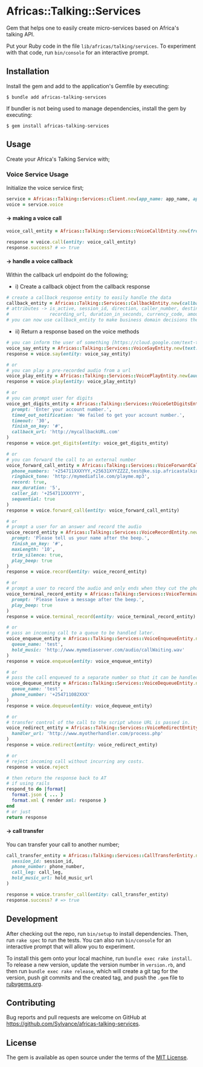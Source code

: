 # Africas::Talking::Services

Gem that helps one to easily create micro-services based on Africa's talking API.

Put your Ruby code in the file `lib/africas/talking/services`. To experiment with that code, run `bin/console` for an interactive prompt.

## Installation

Install the gem and add to the application's Gemfile by executing:

    $ bundle add africas-talking-services

If bundler is not being used to manage dependencies, install the gem by executing:

    $ gem install africas-talking-services

## Usage

Create your Africa's Talking Service with;

### Voice Service Usage

Initialize the voice service first;

```ruby
service = Africas::Talking::Services::Client.new(app_name: app_name, app_key: app_key)
voice = service.voice
```

#### -> making a voice call

```ruby
voice_call_entity = Africas::Talking::Services::VoiceCallEntity.new(from: from, to: to, client_request_id: client_request_id)

response = voice.call(entity: voice_call_entity)
response.success? # => true
```

#### -> handle a voice callback

Within the callback url endpoint do the following;

- i) Create a callback object from the callback response
```ruby
# create a callback response entity to easily handle the data
callback_entity = Africas::Talking::Services::CallbackEntity.new(callback_response: callback_response)
# attributes -> is_active, session_id, direction, caller_number, destination_number, get_digits_response,
#               recording_url, duration_in_seconds, currency_code, amount
# you can now use callback_entity to make business domain decisions then proceed below to return a response
```

- ii) Return a response based on the voice methods
```ruby
# you can inform the user of something [https://cloud.google.com/text-to-speech/docs/voices]
voice_say_entity = Africas::Talking::Services::VoiceSayEntity.new(text: 'Something', voice: 'en-GB-Standard-F', play_beep: true)
response = voice.say(entity: voice_say_entity)

# or
# you can play a pre-recorded audio from a url
voice_play_entity = Africas::Talking::Services::VoicePlayEntity.new(audio_url: 'http://www.myvoicemailserver.com/audio/vmail.wav')
response = voice.play(entity: voice_play_entity)

# or
# you can prompt user for digits
voice_get_digits_entity = Africas::Talking::Services::VoiceGetDigitsEntity.new(
  prompt: 'Enter your account number.',
  timed_out_notification: 'We failed to get your account number.',
  timeout: '30',
  finish_on_key: '#',
  callback_url: 'http://mycallbackURL.com'
)
response = voice.get_digits(entity: voice_get_digits_entity)

# or
# you can forward the call to an external number
voice_forward_call_entity = Africas::Talking::Services::VoiceForwardCallEntity.new(
  phone_numbers: '+254711XXXYYY,+25631XYYZZZZ,test@ke.sip.africastalking.com',
  ringback_tone: 'http://mymediafile.com/playme.mp3',
  record: true,
  max_duration: '5',
  caller_id: '+254711XXXYYY',
  sequential: true
)
response = voice.forward_call(entity: voice_forward_call_entity)

# or
# prompt a user for an answer and record the audio
voice_record_entity = Africas::Talking::Services::VoiceRecordEntity.new(
  prompt: 'Please tell us your name after the beep.',
  finish_on_key: '#',
  maxLength: '10',
  trim_silence: true,
  play_beep: true
)
response = voice.record(entity: voice_record_entity)

# or
# prompt a user to record the audio and only ends when they cut the phone
voice_terminal_record_entity = Africas::Talking::Services::VoiceTerminalRecordEntity.new(
  prompt: 'Please leave a message after the beep.',
  play_beep: true
)
response = voice.terminal_record(entity: voice_terminal_record_entity)

# or
# pass an incoming call to a queue to be handled later.
voice_enqueue_entity = Africas::Talking::Services::VoiceEnqueueEntity.new(
  queue_name: 'test',
  hold_music: 'http://www.mymediaserver.com/audio/callWaiting.wav'
)
response = voice.enqueue(entity: voice_enqueue_entity)

# or
# pass the call enqueued to a separate number so that it can be handled e.g by an agent.
voice_dequeue_entity = Africas::Talking::Services::VoiceDequeueEntity.new(
  queue_name: 'test',
  phone_number: '+254711082XXX'
)
response = voice.dequeue(entity: voice_dequeue_entity)

# or
# transfer control of the call to the script whose URL is passed in.
voice_redirect_entity = Africas::Talking::Services::VoiceRedirectEntity.new(
  handler_url: 'http://www.myotherhandler.com/process.php'
)
response = voice.redirect(entity: voice_redirect_entity)

# or
# reject incoming call without incurring any costs.
response = voice.reject

# then return the response back to AT
# if using rails
respond_to do |format|
  format.json { ... }
  format.xml { render xml: response }
end
# or just
return response
```

#### -> call transfer

You can transfer your call to another number;

```ruby
call_transfer_entity = Africas::Talking::Services::CallTransferEntity.new(
  session_id: session_id,
  phone_number: phone_number,
  call_leg: call_leg,
  hold_music_url: hold_music_url
)

response = voice.transfer_call(entity: call_transfer_entity)
response.success? # => true
```

## Development

After checking out the repo, run `bin/setup` to install dependencies. Then, run `rake spec` to run the tests. You can also run `bin/console` for an interactive prompt that will allow you to experiment.

To install this gem onto your local machine, run `bundle exec rake install`. To release a new version, update the version number in `version.rb`, and then run `bundle exec rake release`, which will create a git tag for the version, push git commits and the created tag, and push the `.gem` file to [rubygems.org](https://rubygems.org).

## Contributing

Bug reports and pull requests are welcome on GitHub at https://github.com/Sylvance/africas-talking-services.

## License

The gem is available as open source under the terms of the [MIT License](https://opensource.org/licenses/MIT).
